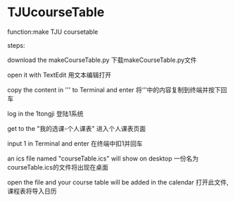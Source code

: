 # TJUcourseTable
function:make TJU coursetable

steps:

download the makeCourseTable.py 下载makeCourseTable.py文件

open it with TextEdit 用文本编辑打开

copy the content in ''' to Terminal and enter 将‘’‘中的内容复制到终端并按下回车

log in the 1tongji 登陆1系统

get to the "我的选课-个人课表" 进入个人课表页面

input 1 in Terminal and enter 在终端中扣1并回车

an ics file named "courseTable.ics" will show on desktop 一份名为courseTable.ics的文件将出现在桌面

open the file and your course table will be added in the calendar 打开此文件,课程表将导入日历
